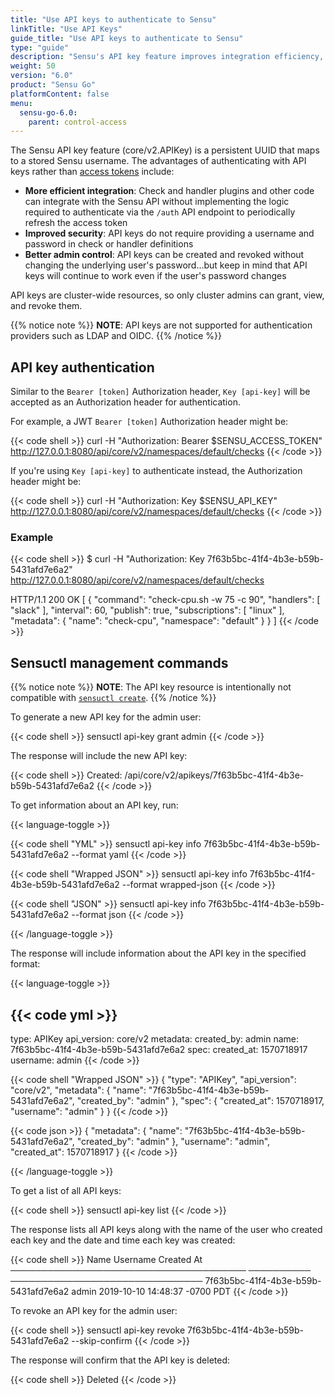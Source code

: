 ```yaml
---
title: "Use API keys to authenticate to Sensu"
linkTitle: "Use API Keys"
guide_title: "Use API keys to authenticate to Sensu"
type: "guide"
description: "Sensu's API key feature improves integration efficiency, security, and administrative control. Read this guide to use Sensu's API key for authentication."
weight: 50
version: "6.0"
product: "Sensu Go"
platformContent: false
menu: 
  sensu-go-6.0:
    parent: control-access
---
```


The Sensu API key feature (core/v2.APIKey) is a persistent UUID that maps to a stored Sensu username.
The advantages of authenticating with API keys rather than [access tokens][1] include:

- **More efficient integration**: Check and handler plugins and other code can integrate with the Sensu API without implementing the logic required to authenticate via the `/auth` API endpoint to periodically refresh the access token
- **Improved security**: API keys do not require providing a username and password in check or handler definitions
- **Better admin control**: API keys can be created and revoked without changing the underlying user's password...but keep in mind that API keys will continue to work even if the user's password changes

API keys are cluster-wide resources, so only cluster admins can grant, view, and revoke them.

{{% notice note %}}
**NOTE**: API keys are not supported for authentication providers such as LDAP and OIDC.
{{% /notice %}}

## API key authentication

Similar to the `Bearer [token]` Authorization header, `Key [api-key]` will be accepted as an Authorization header for authentication.

For example, a JWT `Bearer [token]` Authorization header might be:

{{< code shell >}}
curl -H "Authorization: Bearer $SENSU_ACCESS_TOKEN" http://127.0.0.1:8080/api/core/v2/namespaces/default/checks
{{< /code >}}

If you're using `Key [api-key]` to authenticate instead, the Authorization header might be:

{{< code shell >}}
curl -H "Authorization: Key $SENSU_API_KEY" http://127.0.0.1:8080/api/core/v2/namespaces/default/checks
{{< /code >}}

### Example

{{< code shell >}}
$ curl -H "Authorization: Key 7f63b5bc-41f4-4b3e-b59b-5431afd7e6a2" http://127.0.0.1:8080/api/core/v2/namespaces/default/checks

HTTP/1.1 200 OK
[
  {
    "command": "check-cpu.sh -w 75 -c 90",
    "handlers": [
      "slack"
    ],
    "interval": 60,
    "publish": true,
    "subscriptions": [
      "linux"
    ],
    "metadata": {
      "name": "check-cpu",
      "namespace": "default"
    }
  }
]
{{< /code >}}

## Sensuctl management commands

{{% notice note %}}
**NOTE**: The API key resource is intentionally not compatible with [`sensuctl create`](../../../sensuctl/create-manage-resources/#create-resources).
{{% /notice %}}

To generate a new API key for the admin user:

{{< code shell >}}
sensuctl api-key grant admin
{{< /code >}}

The response will include the new API key:

{{< code shell >}}
Created: /api/core/v2/apikeys/7f63b5bc-41f4-4b3e-b59b-5431afd7e6a2
{{< /code >}}

To get information about an API key, run:

{{< language-toggle >}}

{{< code shell "YML" >}}
sensuctl api-key info 7f63b5bc-41f4-4b3e-b59b-5431afd7e6a2 --format yaml
{{< /code >}}

{{< code shell "Wrapped JSON" >}}
sensuctl api-key info 7f63b5bc-41f4-4b3e-b59b-5431afd7e6a2 --format wrapped-json
{{< /code >}}

{{< code shell "JSON" >}}
sensuctl api-key info 7f63b5bc-41f4-4b3e-b59b-5431afd7e6a2 --format json
{{< /code >}}

{{< /language-toggle >}}

The response will include information about the API key in the specified format:

{{< language-toggle >}}

{{< code yml >}}
---
type: APIKey
api_version: core/v2
metadata:
  created_by: admin
  name: 7f63b5bc-41f4-4b3e-b59b-5431afd7e6a2
spec:
  created_at: 1570718917
  username: admin
{{< /code >}}

{{< code shell "Wrapped JSON" >}}
{
  "type": "APIKey",
  "api_version": "core/v2",
  "metadata": {
    "name": "7f63b5bc-41f4-4b3e-b59b-5431afd7e6a2",
    "created_by": "admin"
  },
  "spec": {
    "created_at": 1570718917,
    "username": "admin"
  }
}
{{< /code >}}

{{< code json >}}
{
  "metadata": {
    "name": "7f63b5bc-41f4-4b3e-b59b-5431afd7e6a2",
    "created_by": "admin"
  },
  "username": "admin",
  "created_at": 1570718917
}
{{< /code >}}

{{< /language-toggle >}}

To get a list of all API keys:

{{< code shell >}}
sensuctl api-key list
{{< /code >}}

The response lists all API keys along with the name of the user who created each key and the date and time each key was created:

{{< code shell >}}
                  Name                   Username            Created At            
 ────────────────────────────────────── ────────── ─────────────────────────────── 
  7f63b5bc-41f4-4b3e-b59b-5431afd7e6a2   admin      2019-10-10 14:48:37 -0700 PDT
{{< /code >}}

To revoke an API key for the admin user:

{{< code shell >}}
sensuctl api-key revoke 7f63b5bc-41f4-4b3e-b59b-5431afd7e6a2 --skip-confirm
{{< /code >}}

The response will confirm that the API key is deleted:

{{< code shell >}}
Deleted
{{< /code >}}


[1]: ../../../api/auth/
